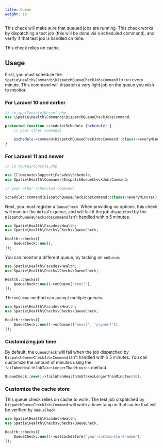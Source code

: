 ```yaml
---
title: Queue
weight: 16
---
```


This check will make sure that queued jobs are running. This check works by dispatching a test job (this will be done via a scheduled command), and verify if that test job is handled on time.

This check relies on cache.

## Usage

First, you must schedule the `Spatie\Health\Commands\DispatchQueueCheckJobsCommand` to run every minute. This command will dispatch a very light job on the queue you wish to monitor.

### For Laravel 10 and earlier

```php
// in app/Console/Kernel.php
use \Spatie\Health\Commands\DispatchQueueCheckJobsCommand;

protected function schedule(Schedule $schedule) {
    // your other commands

    $schedule->command(DispatchQueueCheckJobsCommand::class)->everyMinute();
}
```

### For Laravel 11 and newer

```php
// in routes/console.php

use Illuminate\Support\Facades\Schedule;
use Spatie\Health\Commands\DispatchQueueCheckJobsCommand;

// your other scheduled commands

Schedule::command(DispatchQueueCheckJobsCommand::class)->everyMinute();
```

Next, you must register a `QueueCheck`. When providing no options, this check will monitor the `default` queue, and will fail if the job dispatched by the `DispatchQueueCheckJobsCommand` isn't handled within 5 minutes.

```php
use Spatie\Health\Facades\Health;
use Spatie\Health\Checks\Checks\QueueCheck;

Health::checks([
    QueueCheck::new(),
]);
```

You can monitor a different queue, by tacking on `onQueue`.

```php
use Spatie\Health\Facades\Health;
use Spatie\Health\Checks\Checks\QueueCheck;

Health::checks([
    QueueCheck::new()->onQueue('email'),
]);
```

The `onQueue` method can accept multiple queues.

```php
use Spatie\Health\Facades\Health;
use Spatie\Health\Checks\Checks\QueueCheck;

Health::checks([
    QueueCheck::new()->onQueue(['email', 'payment']),
]);
```

### Customizing job time

By default, the `QueueCheck` will fail when the job dispatched by `DispatchQueueCheckJobsCommand` isn't handled within 5 minutes. You can customize the amount of minutes using the `failWhenHealthJobTakesLongerThanMinutes` method.

```php
QueueCheck::new()->failWhenHealthJobTakesLongerThanMinutes(10),
```

### Customize the cache store

This queue check relies on cache to work. The test job dispatched by `DispatchQueueCheckJobsCommand` will write a timestamp in that cache that will be verified by `QueueCheck`.

```php
use Spatie\Health\Facades\Health;
use Spatie\Health\Checks\Checks\QueueCheck;

Health::checks([
    QueueCheck::new()->useCacheStore('your-custom-store-name'),
]);
```


